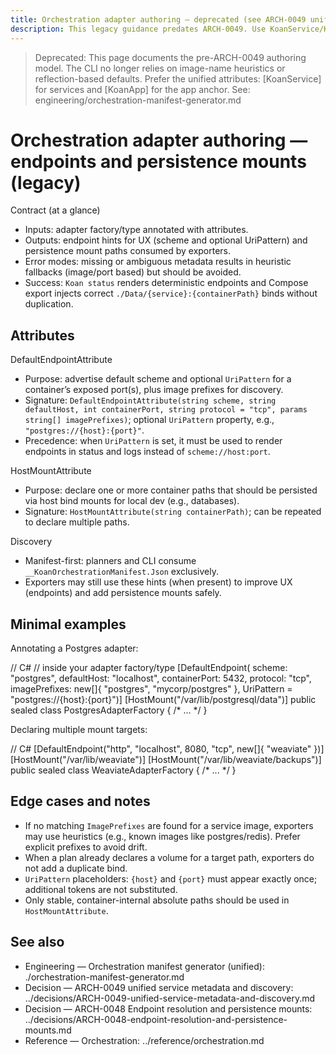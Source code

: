 ```yaml
---
title: Orchestration adapter authoring — deprecated (see ARCH-0049 unified attributes)
description: This legacy guidance predates ARCH-0049. Use KoanService/KoanApp and the manifest-first model. Endpoint/mount hints remain as optional extras for exporters.
---
```


> Deprecated: This page documents the pre-ARCH-0049 authoring model. The CLI no longer relies on image-name heuristics or reflection-based defaults. Prefer the unified attributes: [KoanService] for services and [KoanApp] for the app anchor. See: engineering/orchestration-manifest-generator.md

# Orchestration adapter authoring — endpoints and persistence mounts (legacy)

Contract (at a glance)
- Inputs: adapter factory/type annotated with attributes.
- Outputs: endpoint hints for UX (scheme and optional UriPattern) and persistence mount paths consumed by exporters.
- Error modes: missing or ambiguous metadata results in heuristic fallbacks (image/port based) but should be avoided.
- Success: `Koan status` renders deterministic endpoints and Compose export injects correct `./Data/{service}:{containerPath}` binds without duplication.

## Attributes

DefaultEndpointAttribute
- Purpose: advertise default scheme and optional `UriPattern` for a container’s exposed port(s), plus image prefixes for discovery.
- Signature: `DefaultEndpointAttribute(string scheme, string defaultHost, int containerPort, string protocol = "tcp", params string[] imagePrefixes)`; optional `UriPattern` property, e.g., `"postgres://{host}:{port}"`.
- Precedence: when `UriPattern` is set, it must be used to render endpoints in status and logs instead of `scheme://host:port`.

HostMountAttribute
- Purpose: declare one or more container paths that should be persisted via host bind mounts for local dev (e.g., databases).
- Signature: `HostMountAttribute(string containerPath)`; can be repeated to declare multiple paths.

Discovery
- Manifest-first: planners and CLI consume `__KoanOrchestrationManifest.Json` exclusively.
- Exporters may still use these hints (when present) to improve UX (endpoints) and add persistence mounts safely.

## Minimal examples

Annotating a Postgres adapter:

// C#
// inside your adapter factory/type
[DefaultEndpoint(
    scheme: "postgres",
    defaultHost: "localhost",
    containerPort: 5432,
    protocol: "tcp",
    imagePrefixes: new[]{ "postgres", "mycorp/postgres" },
    UriPattern = "postgres://{host}:{port}")]
[HostMount("/var/lib/postgresql/data")]
public sealed class PostgresAdapterFactory { /* ... */ }

Declaring multiple mount targets:

// C#
[DefaultEndpoint("http", "localhost", 8080, "tcp", new[]{ "weaviate" })]
[HostMount("/var/lib/weaviate")]
[HostMount("/var/lib/weaviate/backups")]
public sealed class WeaviateAdapterFactory { /* ... */ }

## Edge cases and notes

- If no matching `ImagePrefixes` are found for a service image, exporters may use heuristics (e.g., known images like postgres/redis). Prefer explicit prefixes to avoid drift.
- When a plan already declares a volume for a target path, exporters do not add a duplicate bind.
- `UriPattern` placeholders: `{host}` and `{port}` must appear exactly once; additional tokens are not substituted.
- Only stable, container-internal absolute paths should be used in `HostMountAttribute`.

## See also

- Engineering — Orchestration manifest generator (unified): ./orchestration-manifest-generator.md
- Decision — ARCH-0049 unified service metadata and discovery: ../decisions/ARCH-0049-unified-service-metadata-and-discovery.md
- Decision — ARCH-0048 Endpoint resolution and persistence mounts: ../decisions/ARCH-0048-endpoint-resolution-and-persistence-mounts.md
- Reference — Orchestration: ../reference/orchestration.md
